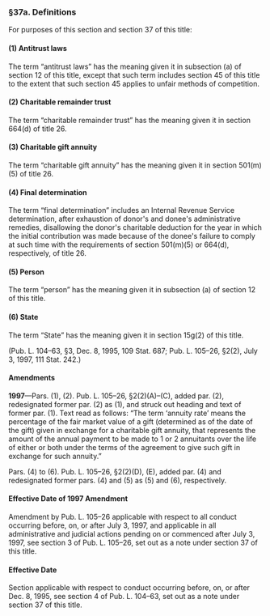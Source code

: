 ### §37a. Definitions ###

For purposes of this section and section 37 of this title:

#### (1) Antitrust laws ####

The term “antitrust laws” has the meaning given it in subsection (a) of section 12 of this title, except that such term includes section 45 of this title to the extent that such section 45 applies to unfair methods of competition.

#### (2) Charitable remainder trust ####

The term “charitable remainder trust” has the meaning given it in section 664(d) of title 26.

#### (3) Charitable gift annuity ####

The term “charitable gift annuity” has the meaning given it in section 501(m)(5) of title 26.

#### (4) Final determination ####

The term “final determination” includes an Internal Revenue Service determination, after exhaustion of donor's and donee's administrative remedies, disallowing the donor's charitable deduction for the year in which the initial contribution was made because of the donee's failure to comply at such time with the requirements of section 501(m)(5) or 664(d), respectively, of title 26.

#### (5) Person ####

The term “person” has the meaning given it in subsection (a) of section 12 of this title.

#### (6) State ####

The term “State” has the meaning given it in section 15g(2) of this title.

(Pub. L. 104–63, §3, Dec. 8, 1995, 109 Stat. 687; Pub. L. 105–26, §2(2), July 3, 1997, 111 Stat. 242.)

#### Amendments ####

**1997**—Pars. (1), (2). Pub. L. 105–26, §2(2)(A)–(C), added par. (2), redesignated former par. (2) as (1), and struck out heading and text of former par. (1). Text read as follows: “The term ‘annuity rate’ means the percentage of the fair market value of a gift (determined as of the date of the gift) given in exchange for a charitable gift annuity, that represents the amount of the annual payment to be made to 1 or 2 annuitants over the life of either or both under the terms of the agreement to give such gift in exchange for such annuity.”

Pars. (4) to (6). Pub. L. 105–26, §2(2)(D), (E), added par. (4) and redesignated former pars. (4) and (5) as (5) and (6), respectively.

#### Effective Date of 1997 Amendment ####

Amendment by Pub. L. 105–26 applicable with respect to all conduct occurring before, on, or after July 3, 1997, and applicable in all administrative and judicial actions pending on or commenced after July 3, 1997, see section 3 of Pub. L. 105–26, set out as a note under section 37 of this title.

#### Effective Date ####

Section applicable with respect to conduct occurring before, on, or after Dec. 8, 1995, see section 4 of Pub. L. 104–63, set out as a note under section 37 of this title.